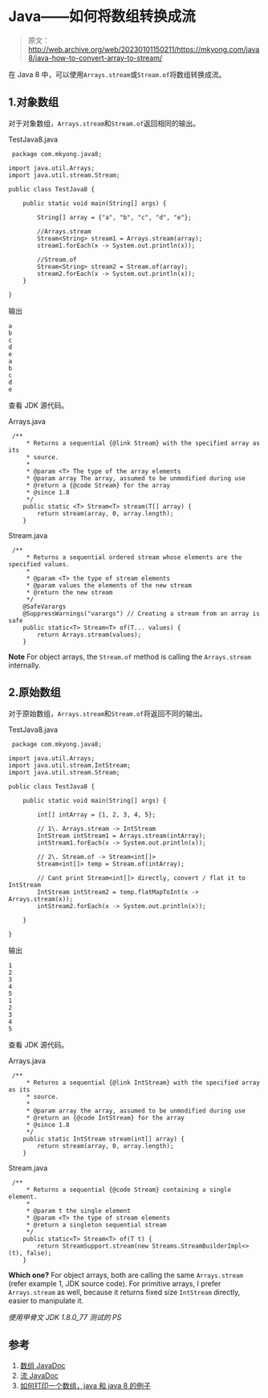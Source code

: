 # Java——如何将数组转换成流

> 原文：<http://web.archive.org/web/20230101150211/https://mkyong.com/java8/java-how-to-convert-array-to-stream/>

在 Java 8 中，可以使用`Arrays.stream`或`Stream.of`将数组转换成流。

## 1.对象数组

对于对象数组，`Arrays.stream`和`Stream.of`返回相同的输出。

TestJava8.java

```
 package com.mkyong.java8;

import java.util.Arrays;
import java.util.stream.Stream;

public class TestJava8 {

    public static void main(String[] args) {

        String[] array = {"a", "b", "c", "d", "e"};

        //Arrays.stream
        Stream<String> stream1 = Arrays.stream(array);
        stream1.forEach(x -> System.out.println(x));

        //Stream.of
        Stream<String> stream2 = Stream.of(array);
        stream2.forEach(x -> System.out.println(x));
    }

} 
```

输出

```
a
b
c
d
e
a
b
c
d
e

```

查看 JDK 源代码。

Arrays.java

```
 /**
     * Returns a sequential {@link Stream} with the specified array as its
     * source.
     *
     * @param <T> The type of the array elements
     * @param array The array, assumed to be unmodified during use
     * @return a {@code Stream} for the array
     * @since 1.8
     */
    public static <T> Stream<T> stream(T[] array) {
        return stream(array, 0, array.length);
    } 
```

Stream.java

```
 /**
     * Returns a sequential ordered stream whose elements are the specified values.
     *
     * @param <T> the type of stream elements
     * @param values the elements of the new stream
     * @return the new stream
     */
    @SafeVarargs
    @SuppressWarnings("varargs") // Creating a stream from an array is safe
    public static<T> Stream<T> of(T... values) {
        return Arrays.stream(values);
    } 
```

**Note**
For object arrays, the `Stream.of` method is calling the `Arrays.stream` internally.

## 2.原始数组

对于原始数组，`Arrays.stream`和`Stream.of`将返回不同的输出。

TestJava8.java

```
 package com.mkyong.java8;

import java.util.Arrays;
import java.util.stream.IntStream;
import java.util.stream.Stream;

public class TestJava8 {

    public static void main(String[] args) {

        int[] intArray = {1, 2, 3, 4, 5};

        // 1\. Arrays.stream -> IntStream 
        IntStream intStream1 = Arrays.stream(intArray);
        intStream1.forEach(x -> System.out.println(x));

        // 2\. Stream.of -> Stream<int[]>
        Stream<int[]> temp = Stream.of(intArray);

        // Cant print Stream<int[]> directly, convert / flat it to IntStream 
        IntStream intStream2 = temp.flatMapToInt(x -> Arrays.stream(x));
        intStream2.forEach(x -> System.out.println(x));

    }

} 
```

输出

```
1
2
3
4
5
1
2
3
4
5

```

查看 JDK 源代码。

Arrays.java

```
 /**
     * Returns a sequential {@link IntStream} with the specified array as its
     * source.
     *
     * @param array the array, assumed to be unmodified during use
     * @return an {@code IntStream} for the array
     * @since 1.8
     */
    public static IntStream stream(int[] array) {
        return stream(array, 0, array.length);
    } 
```

Stream.java

```
 /**
     * Returns a sequential {@code Stream} containing a single element.
     *
     * @param t the single element
     * @param <T> the type of stream elements
     * @return a singleton sequential stream
     */
    public static<T> Stream<T> of(T t) {
        return StreamSupport.stream(new Streams.StreamBuilderImpl<>(t), false);
    } 
```

**Which one?**
For object arrays, both are calling the same `Arrays.stream` (refer example 1, JDK source code). For primitive arrays, I prefer `Arrays.stream` as well, because it returns fixed size `IntStream` directly, easier to manipulate it.

*使用甲骨文 JDK 1.8.0_77 测试的 PS*

## 参考

1.  [数组 JavaDoc](http://web.archive.org/web/20220320175655/https://docs.oracle.com/javase/8/docs/api/java/util/Arrays.html)
2.  [流 JavaDoc](http://web.archive.org/web/20220320175655/https://docs.oracle.com/javase/8/docs/api/java/util/stream/package-summary.html)
3.  [如何打印一个数组，java 和 java 8 的例子](http://web.archive.org/web/20220320175655/http://www.mkyong.com/java/java-how-to-print-an-array/)

<input type="hidden" id="mkyong-current-postId" value="13972">